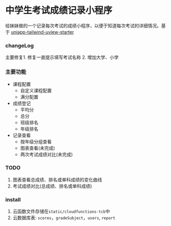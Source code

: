 # 中学生考试成绩记录小程序
给妹妹做的一个记录每次考试的成绩小程序，以便于知道每次考试的详细情况。基于
[uniapp-tailwind-uview-starter](https://github.com/xlzy520/uniapp-tailwind-uview-starter)



### changeLog
主要修复1. 修复一直提示填写考试名称
2. 增加大学、小学



### 主要功能
- 课程配置
  - 自定义课程配置
  - 满分配置
- 成绩登记
  - 平均分
  - 总分
  - 班级排名
  - 年级排名
- 记录查看
  - 按年级分组查看
  - 图表查看(未完成)
  - 两次考试成绩对比(未完成)
  
### TODO
1. 图表查看总成绩、排名或单科成绩的变化曲线
2. 考试成绩对比(总成绩、排名或单科成绩)


### install
1. 云函数文件存储在`static/cloudfunctions-tcb`中
2. 云数据库表: `scores`，`gradeSubject`，`users`, `report`
